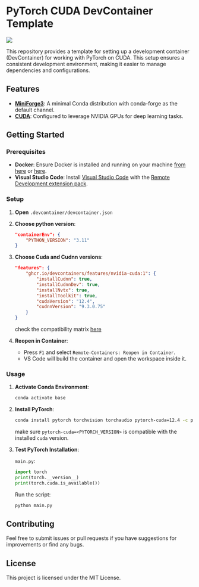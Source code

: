 # PyTorch CUDA DevContainer Template

<a href="https://github.com/mabryuk/miniCUDA/generate">
  <img src="https://img.shields.io/badge/use%20this-template-blue?logo=github">
</a>

This repository provides a template for setting up a development container (DevContainer) for working with PyTorch on CUDA. This setup ensures a consistent development environment, making it easier to manage dependencies and configurations.

## Features

- [**MiniForge3**](https://github.com/rocker-org/devcontainer-features/tree/main/src/miniforge): A minimal Conda distribution with conda-forge as the default channel.
- [**CUDA**](https://github.com/devcontainers/features/tree/main/src/nvidia-cuda): Configured to leverage NVIDIA GPUs for deep learning tasks.

## Getting Started

### Prerequisites

- **Docker**: Ensure Docker is installed and running on your machine [from here](https://docs.docker.com/engine/install/) or [here](https://docs.docker.com/desktop/).
- **Visual Studio Code**: Install [Visual Studio Code](https://code.visualstudio.com/Download) with the [Remote Development extension pack](https://marketplace.visualstudio.com/items?itemName=ms-vscode-remote.vscode-remote-extensionpack).

### Setup

1. **Open** `.devcontainer/devcontainer.json`

1. **Choose python version**:
    ```json
    "containerEnv": { 
		"PYTHON_VERSION": "3.11"
	}
    ```

2. **Choose Cuda and Cudnn versions**:
    ```json
    "features": {
		"ghcr.io/devcontainers/features/nvidia-cuda:1": {
			"installCudnn": true,
			"installCudnnDev": true,
			"installNvtx": true,
			"installToolkit": true,
			"cudaVersion": "12.4",
			"cudnnVersion": "9.3.0.75"
		}
    }
    ```
    check the compatibility matrix [here](https://docs.nvidia.com/deeplearning/cudnn/support-matrix/index.html)

3. **Reopen in Container**:
    - Press `F1` and select `Remote-Containers: Reopen in Container`.
    - VS Code will build the container and open the workspace inside it.

### Usage

1. **Activate Conda Environment**:
    ```bash
    conda activate base
    ```
2. **Install PyTorch**:
    ```bash
    conda install pytorch torchvision torchaudio pytorch-cuda=12.4 -c pytorch -c nvidia
    ```
    make sure `pytorch-cuda=<PYTORCH_VERSION>` is compatible with the installed `cuda` version.

3. **Test PyTorch Installation**:

    `main.py`:
    ```python
    import torch
    print(torch.__version__)
    print(torch.cuda.is_available())
    ```
    Run the script:
    ```bash
    python main.py
    ```


## Contributing

Feel free to submit issues or pull requests if you have suggestions for improvements or find any bugs.

## License

This project is licensed under the MIT License.